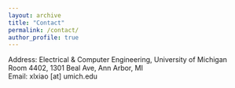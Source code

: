 ```yaml
---
layout: archive
title: "Contact"
permalink: /contact/
author_profile: true
---
```

Address: Electrical & Computer Engineering, University of Michigan<br>
		 Room 4402, 1301 Beal Ave, Ann Arbor, MI<br>
Email: xlxiao [at] umich.edu
